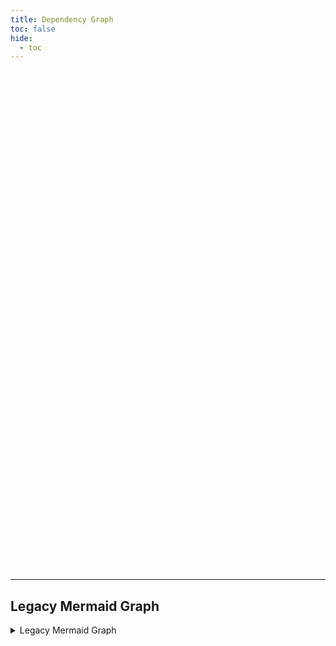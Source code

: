 ```yaml
---
title: Dependency Graph
toc: false
hide:
  - toc
---
```


<style>
#graphcontainer {
    height: 800px;
    width: 100%;
}
</style>

<script type="importmap">
      {
        "imports": {
          "sigma": "https://cdnjs.cloudflare.com/ajax/libs/sigma.js/3.0.0/sigma.min.js",
          "graphology": "https://cdn.jsdelivr.net/npm/graphology@0.26.0/dist/graphology.umd.min.js",
          "graphologyLibrary": "https://cdn.jsdelivr.net/npm/graphology-library/dist/graphology-library.min.js"
        }
      } 
</script>

<div id="graphcontainer"></div>

<script type="module">
import * as sigma from 'sigma';
import 'graphology'; // has no exports, import all
import 'graphologyLibrary'; // has no exports, import all
// The main function to set up the graph
async function setupGraph() {
  const container = document.getElementById("graphcontainer");
  const graphDataUrl = 'https://ec-jrc.github.io/KCEO-Glossary/assets/sigmajs/sigma_graph_data.json'; // for testing locally use e.g. 'https://raw.githubusercontent.com/do-me/Test/refs/heads/main/sigmatest3.json as localhost relative paths didn't work for some reason

  try {
    // 1. Fetch the external data file
    const response = await fetch(graphDataUrl);
    const fileContent = await response.json();
    console.log(fileContent)

    // 2. Parse the JavaScript file content to get the data object
    // This creates a function that, when called, executes the code from the file
    // and returns the `sigmaGraphData` object.
    //const getData = new Function(`${fileContent}; return sigmaGraphData;`);
    const sigmaGraphData = fileContent;


    // 3. Create a graphology instance from the loaded data
    const graph = new graphology.Graph()
    sigmaGraphData.nodes.forEach(node => {
        graph.addNode(node.id, { ...node });
    });
    // The provided file has an empty edges array, but this will handle it if you add edges later
    sigmaGraphData.edges.forEach(edge => {
        // Ensure source and target are defined for each edge
        if (edge.source && edge.target) {
            graph.addEdge(edge.source, edge.target, { ...edge, type: 'arrow', size: 2 });
        }
    });

    // Initial layout (optional, but good for positioning nodes without x/y)
    // If your nodes already have x/y coordinates as in your file, you can skip this part
    // or use it as a starting point. Sigma.js will use the x/y attributes from the data.
    // circular.assign(graph);

    // 4. Run the ForceAtlas2 layout algorithm if you want to dynamically position nodes
    // Your data already has x/y, so this is optional but can help untangle the graph.
    // Infer settings from graph & assign
    const settings = graphologyLibrary.layoutForceAtlas2.inferSettings(graph);
    graphologyLibrary.layoutForceAtlas2.assign(graph, {
      iterations: 50,
      settings: settings
    });

    // 5. Instantiate sigma.js and render the graph
    const renderer = new Sigma(graph, container, {
        // We draw labels on top of the nodes:
        labelRenderer: (context, data) => {
            const size = data.size;
            const font = `bold ${size}px Arial`;
            context.font = font;
            context.fillStyle = "#333";
            context.textAlign = "center";
            context.textBaseline = "middle";
            context.fillText(data.label, data.x, data.y + size + 3);
        }
    });

  } catch (error) {
    console.error("Failed to load or render graph:", error);
    container.innerHTML = "Could not load the graph data. Please check the console for errors.";
  }
}

// Run the setup function
setupGraph();

</script>
---

## Legacy Mermaid Graph 

<details style="width: fit-content">
  <summary>Legacy Mermaid Graph</summary>

```mermaid
flowchart TD;
    id_geopositioning(["<a href='../geopositioning'>Geopositioning</a>"]) --> id_geolocating(["<a href='../geolocating'>Geolocating</a>"]);
    id_object(["<a href='../object'>Object</a>"]) --> id_geolocating(["<a href='../geolocating'>Geolocating</a>"]);
    id_object(["<a href='../object'>Object</a>"]) --> id_laboratory_observation(["<a href='../laboratory_observation'>Laboratory Observation</a>"]);
    id_sensor(["<a href='../sensor'>Sensor</a>"]) --> id_observation(["<a href='../observation'>Observation</a>"]);
    id_sensor(["<a href='../sensor'>Sensor</a>"]) --> id_auxiliary_data(["<a href='../auxiliary_data'>Auxiliary Data</a>"]);
    id_sensor(["<a href='../sensor'>Sensor</a>"]) --> id_band_central_wavelength(["<a href='../band_central_wavelength'>Band Central Wavelength</a>"]);
    id_sensor(["<a href='../sensor'>Sensor</a>"]) --> id_calibration(["<a href='../calibration'>Calibration</a>"]);
    id_sensor(["<a href='../sensor'>Sensor</a>"]) --> id_geolocating(["<a href='../geolocating'>Geolocating</a>"]);
    id_sensor(["<a href='../sensor'>Sensor</a>"]) --> id_in-situ_observation(["<a href='../in-situ_observation'>In-situ Observation</a>"]);
    id_sensor(["<a href='../sensor'>Sensor</a>"]) --> id_ancillary_data(["<a href='../ancillary_data'>Ancillary Data</a>"]);
    id_model(["<a href='../model'>Model</a>"]) --> id_vertical_levels(["<a href='../vertical_levels'>Vertical Levels</a>"]);
    id_model(["<a href='../model'>Model</a>"]) --> id_time_of_day(["<a href='../time_of_day'>Time Of Day</a>"]);
    id_model(["<a href='../model'>Model</a>"]) --> id_calibration(["<a href='../calibration'>Calibration</a>"]);
    id_model(["<a href='../model'>Model</a>"]) --> id_temporal_resolution(["<a href='../temporal_resolution'>Temporal Resolution</a>"]);
    id_model(["<a href='../model'>Model</a>"]) --> id_geolocating(["<a href='../geolocating'>Geolocating</a>"]);
    id_model(["<a href='../model'>Model</a>"]) --> id_time_of_year(["<a href='../time_of_year'>Time Of Year</a>"]);
    id_data(["<a href='../data'>Data</a>"]) --> id_information(["<a href='../information'>Information</a>"]);
    id_data(["<a href='../data'>Data</a>"]) --> id_user(["<a href='../user'>User</a>"]);
    id_data(["<a href='../data'>Data</a>"]) --> id_validation(["<a href='../validation'>Validation</a>"]);
    id_data(["<a href='../data'>Data</a>"]) --> id_auxiliary_data(["<a href='../auxiliary_data'>Auxiliary Data</a>"]);
    id_data(["<a href='../data'>Data</a>"]) --> id_observation(["<a href='../observation'>Observation</a>"]);
    id_data(["<a href='../data'>Data</a>"]) --> id_replicability(["<a href='../replicability'>Replicability</a>"]);
    id_data(["<a href='../data'>Data</a>"]) --> id_geographic_data(["<a href='../geographic_data'>Geographic Data</a>"]);
    id_data(["<a href='../data'>Data</a>"]) --> id_calibration(["<a href='../calibration'>Calibration</a>"]);
    id_data(["<a href='../data'>Data</a>"]) --> id_area_of_interest(["<a href='../area_of_interest'>Area Of Interest</a>"]);
    id_data(["<a href='../data'>Data</a>"]) --> id_copernicus_service_provider(["<a href='../copernicus_service_provider'>Copernicus Service Provider</a>"]);
    id_data(["<a href='../data'>Data</a>"]) --> id_standard_uncertainty(["<a href='../standard_uncertainty'>Standard Uncertainty</a>"]);
    id_data(["<a href='../data'>Data</a>"]) --> id_sensor(["<a href='../sensor'>Sensor</a>"]);
    id_data(["<a href='../data'>Data</a>"]) --> id_model(["<a href='../model'>Model</a>"]);
    id_data(["<a href='../data'>Data</a>"]) --> id_reproducibility(["<a href='../reproducibility'>Reproducibility</a>"]);
    id_data(["<a href='../data'>Data</a>"]) --> id_ancillary_data(["<a href='../ancillary_data'>Ancillary Data</a>"]);
    id_place(["<a href='../place'>Place</a>"]) --> id_position(["<a href='../position'>Position</a>"]);
    id_place(["<a href='../place'>Place</a>"]) --> id_location(["<a href='../location'>Location</a>"]);
    id_place(["<a href='../place'>Place</a>"]) --> id_in-situ_observation(["<a href='../in-situ_observation'>In-situ Observation</a>"]);
    id_reference(["<a href='../reference'>Reference</a>"]) --> id_position(["<a href='../position'>Position</a>"]);
    id_reference(["<a href='../reference'>Reference</a>"]) --> id_geographic_data(["<a href='../geographic_data'>Geographic Data</a>"]);
    id_reference(["<a href='../reference'>Reference</a>"]) --> id_geographic_grid(["<a href='../geographic_grid'>Geographic Grid</a>"]);
    id_reference(["<a href='../reference'>Reference</a>"]) --> id_period_identifier(["<a href='../period_identifier'>Period Identifier</a>"]);
    id_reference(["<a href='../reference'>Reference</a>"]) --> id_traceability(["<a href='../traceability'>Traceability</a>"]);
    id_reference(["<a href='../reference'>Reference</a>"]) --> id_geographic_coordinate_reference_system(["<a href='../geographic_coordinate_reference_system'>Geographic Coordinate Reference System</a>"]);
    id_phenomenon(["<a href='../phenomenon'>Phenomenon</a>"]) --> id_observation(["<a href='../observation'>Observation</a>"]);
    id_phenomenon(["<a href='../phenomenon'>Phenomenon</a>"]) --> id_reference(["<a href='../reference'>Reference</a>"]);
    id_phenomenon(["<a href='../phenomenon'>Phenomenon</a>"]) --> id_laboratory_observation(["<a href='../laboratory_observation'>Laboratory Observation</a>"]);
    id_phenomenon(["<a href='../phenomenon'>Phenomenon</a>"]) --> id_remote_sensing(["<a href='../remote_sensing'>Remote Sensing</a>"]);
    id_phenomenon(["<a href='../phenomenon'>Phenomenon</a>"]) --> id_sensor(["<a href='../sensor'>Sensor</a>"]);
    id_phenomenon(["<a href='../phenomenon'>Phenomenon</a>"]) --> id_in-situ_observation(["<a href='../in-situ_observation'>In-situ Observation</a>"]);
    id_uncertainty(["<a href='../uncertainty'>Uncertainty</a>"]) --> id_reference(["<a href='../reference'>Reference</a>"]);
    id_uncertainty(["<a href='../uncertainty'>Uncertainty</a>"]) --> id_standard_uncertainty(["<a href='../standard_uncertainty'>Standard Uncertainty</a>"]);
    id_uncertainty(["<a href='../uncertainty'>Uncertainty</a>"]) --> id_thematic_uncertainty(["<a href='../thematic_uncertainty'>Thematic Uncertainty</a>"]);
    id_uncertainty(["<a href='../uncertainty'>Uncertainty</a>"]) --> id_in-situ_observation(["<a href='../in-situ_observation'>In-situ Observation</a>"]);
    id_uncertainty(["<a href='../uncertainty'>Uncertainty</a>"]) --> id_expanded_uncertainty(["<a href='../expanded_uncertainty'>Expanded Uncertainty</a>"]);
    id_uncertainty(["<a href='../uncertainty'>Uncertainty</a>"]) --> id_traceability(["<a href='../traceability'>Traceability</a>"]);
    id_observation(["<a href='../observation'>Observation</a>"]) --> id_reference(["<a href='../reference'>Reference</a>"]);
    id_observation(["<a href='../observation'>Observation</a>"]) --> id_measurement(["<a href='../measurement'>Measurement</a>"]);
    id_observation(["<a href='../observation'>Observation</a>"]) --> id_temporal_resolution(["<a href='../temporal_resolution'>Temporal Resolution</a>"]);
    id_observation(["<a href='../observation'>Observation</a>"]) --> id_remote_sensing(["<a href='../remote_sensing'>Remote Sensing</a>"]);
    id_observation(["<a href='../observation'>Observation</a>"]) --> id_in-situ_observation(["<a href='../in-situ_observation'>In-situ Observation</a>"]);
    id_observation(["<a href='../observation'>Observation</a>"]) --> id_representativeness(["<a href='../representativeness'>Representativeness</a>"]);
    id_grid(["<a href='../grid'>Grid</a>"]) --> id_geographic_grid(["<a href='../geographic_grid'>Geographic Grid</a>"]);
    id_entity(["<a href='../entity'>Entity</a>"]) --> id_trait(["<a href='../trait'>Trait</a>"]);
    id_entity(["<a href='../entity'>Entity</a>"]) --> id_user(["<a href='../user'>User</a>"]);
    id_entity(["<a href='../entity'>Entity</a>"]) --> id_object(["<a href='../object'>Object</a>"]);
    id_entity(["<a href='../entity'>Entity</a>"]) --> id_model(["<a href='../model'>Model</a>"]);
    id_entity(["<a href='../entity'>Entity</a>"]) --> id_phenomenon(["<a href='../phenomenon'>Phenomenon</a>"]);
    id_measurement(["<a href='../measurement'>Measurement</a>"]) --> id_representativeness(["<a href='../representativeness'>Representativeness</a>"]);
    id_measurement(["<a href='../measurement'>Measurement</a>"]) --> id_measurand(["<a href='../measurand'>Measurand</a>"]);
    id_measurement(["<a href='../measurement'>Measurement</a>"]) --> id_traceability(["<a href='../traceability'>Traceability</a>"]);
    id_measurement(["<a href='../measurement'>Measurement</a>"]) --> id_uncertainty(["<a href='../uncertainty'>Uncertainty</a>"]);
    id_measurand(["<a href='../measurand'>Measurand</a>"]) --> id_uncertainty(["<a href='../uncertainty'>Uncertainty</a>"]);
    id_location(["<a href='../location'>Location</a>"]) --> id_geocoding(["<a href='../geocoding'>Geocoding</a>"]);
    id_location(["<a href='../location'>Location</a>"]) --> id_geolocation_information(["<a href='../geolocation_information'>Geolocation Information</a>"]);
    id_location(["<a href='../location'>Location</a>"]) --> id_representativeness(["<a href='../representativeness'>Representativeness</a>"]);
    id_location(["<a href='../location'>Location</a>"]) --> id_geographic_data(["<a href='../geographic_data'>Geographic Data</a>"]);
    id_value(["<a href='../value'>Value</a>"]) --> id_observation(["<a href='../observation'>Observation</a>"]);
    id_value(["<a href='../value'>Value</a>"]) --> id_band_central_wavelength(["<a href='../band_central_wavelength'>Band Central Wavelength</a>"]);
    id_value(["<a href='../value'>Value</a>"]) --> id_in-situ_observation(["<a href='../in-situ_observation'>In-situ Observation</a>"]);
    id_information(["<a href='../information'>Information</a>"]) --> id_classification_system(["<a href='../classification_system'>Classification System</a>"]);
    id_information(["<a href='../information'>Information</a>"]) --> id_user(["<a href='../user'>User</a>"]);
    id_information(["<a href='../information'>Information</a>"]) --> id_geolocation_information(["<a href='../geolocation_information'>Geolocation Information</a>"]);
    id_information(["<a href='../information'>Information</a>"]) --> id_temporal_reporting_period(["<a href='../temporal_reporting_period'>Temporal Reporting Period</a>"]);
    id_information(["<a href='../information'>Information</a>"]) --> id_area_of_interest(["<a href='../area_of_interest'>Area Of Interest</a>"]);
    id_information(["<a href='../information'>Information</a>"]) --> id_copernicus_service_provider(["<a href='../copernicus_service_provider'>Copernicus Service Provider</a>"]);
    id_information(["<a href='../information'>Information</a>"]) --> id_thematic_resolution(["<a href='../thematic_resolution'>Thematic Resolution</a>"]);
    id_period(["<a href='../period'>Period</a>"]) --> id_temporal_reporting_period(["<a href='../temporal_reporting_period'>Temporal Reporting Period</a>"]);
    id_period(["<a href='../period'>Period</a>"]) --> id_representativeness(["<a href='../representativeness'>Representativeness</a>"]);
    id_period(["<a href='../period'>Period</a>"]) --> id_period_identifier(["<a href='../period_identifier'>Period Identifier</a>"]);
    id_period(["<a href='../period'>Period</a>"]) --> id_temporal_resolution(["<a href='../temporal_resolution'>Temporal Resolution</a>"]);
    id_temporal_resolution(["<a href='../temporal_resolution'>Temporal resolution</a>"]) --> id_temporal_reporting_period(["<a href='../temporal_reporting_period'>Temporal Reporting Period</a>"]);
    id_property(["<a href='../property'>Property</a>"]) --> id_observation(["<a href='../observation'>Observation</a>"]);
    id_property(["<a href='../property'>Property</a>"]) --> id_quantity(["<a href='../quantity'>Quantity</a>"]);
    id_property(["<a href='../property'>Property</a>"]) --> id_in-situ_observation(["<a href='../in-situ_observation'>In-situ Observation</a>"]);
    id_property(["<a href='../property'>Property</a>"]) --> id_phenomenon(["<a href='../phenomenon'>Phenomenon</a>"]);
    id_property(["<a href='../property'>Property</a>"]) --> id_traceability(["<a href='../traceability'>Traceability</a>"]);
    id_sample(["<a href='../sample'>Sample</a>"]) --> id_temporal_consistency(["<a href='../temporal_consistency'>Temporal Consistency</a>"]);
    id_trait(["<a href='../trait'>Trait</a>"]) --> id_property(["<a href='../property'>Property</a>"]);
    id_quantity(["<a href='../quantity'>Quantity</a>"]) --> id_duration(["<a href='../duration'>Duration</a>"]);
    id_quantity(["<a href='../quantity'>Quantity</a>"]) --> id_measurand(["<a href='../measurand'>Measurand</a>"]);
    id_quantity(["<a href='../quantity'>Quantity</a>"]) --> id_measurement(["<a href='../measurement'>Measurement</a>"]);
    id_confidence_interval(["<a href='../confidence_interval'>Confidence interval</a>"]) --> id_expanded_uncertainty(["<a href='../expanded_uncertainty'>Expanded Uncertainty</a>"]);
    id_position(["<a href='../position'>Position</a>"]) --> id_geopositioning(["<a href='../geopositioning'>Geopositioning</a>"]);
    id_position(["<a href='../position'>Position</a>"]) --> id_ancillary_data(["<a href='../ancillary_data'>Ancillary Data</a>"]);
    id_characteristic(["<a href='../characteristic'>Characteristic</a>"]) --> id_trait(["<a href='../trait'>Trait</a>"]);
    id_characteristic(["<a href='../characteristic'>Characteristic</a>"]) --> id_representativeness(["<a href='../representativeness'>Representativeness</a>"]);
    id_characteristic(["<a href='../characteristic'>Characteristic</a>"]) --> id_in-situ_observation(["<a href='../in-situ_observation'>In-situ Observation</a>"]);
    id_feature(["<a href='../feature'>Feature</a>"]) --> id_geopositioning(["<a href='../geopositioning'>Geopositioning</a>"]);
    id_feature(["<a href='../feature'>Feature</a>"]) --> id_characteristic(["<a href='../characteristic'>Characteristic</a>"]);
```
</details>


<style>
.md-container {
  overflow: auto;
}

.mermaid {
  width: 5000px;
}
</style>